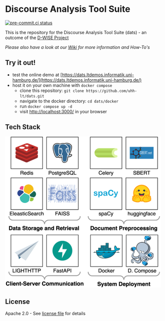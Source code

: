 # Discourse Analysis Tool Suite

[![pre-commit.ci status](https://results.pre-commit.ci/badge/github/uhh-lt/dats/mwp_v1.svg)](https://results.pre-commit.ci/latest/github/uhh-lt/dats/mwp_v1)

This is the repository for the Discourse Analysis Tool Suite (dats) - an outcome of
the [D-WISE Project](https://www.dwise.uni-hamburg.de/)

_Please also have a look at our [Wiki](https://github.com/uhh-lt/dats/wiki) for more information and How-To's_

## Try it out!

- test the online demo at [https://dats.ltdemos.informatik.uni-hamburg.de/](https://dats.ltdemos.informatik.uni-hamburg.de/)
- host it on your own machine with `docker compose`
  - clone this repository: `git clone https://github.com/uhh-lt/dats.git`
  - navigate to the docker directory: `cd dats/docker`
  - run `docker compose up -d`
  - visit [http://localhost:3000/](http://localhost:3000/) in your browser

## Tech Stack

![TechStack](docs/dwts_Arch-backend-techstack.drawio.png)

## License

Apache 2.0 - See [license file](LICENSE) for details
